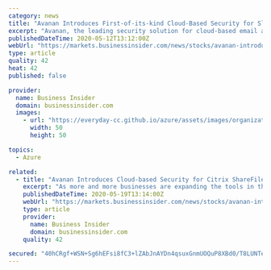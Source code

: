 ```yaml
---
category: news
title: "Avanan Introduces First-of-its-kind Cloud-Based Security for Slack"
excerpt: "Avanan, the leading security solution for cloud-based email and collaboration suites, announced today new security protocols to protect Slack. Avanan is the first and only email security solution to extend the same level of protection to Slack as it does to Office 365,"
publishedDateTime: 2020-05-12T13:12:00Z
webUrl: "https://markets.businessinsider.com/news/stocks/avanan-introduces-first-of-its-kind-cloud-based-security-for-slack-1029192263"
type: article
quality: 42
heat: 42
published: false

provider:
  name: Business Insider
  domain: businessinsider.com
  images:
    - url: "https://everyday-cc.github.io/azure/assets/images/organizations/businessinsider.com-50x50.jpg"
      width: 50
      height: 50

topics:
  - Azure

related:
  - title: "Avanan Introduces Cloud-based Security for Citrix ShareFile"
    excerpt: "As more and more businesses are expanding the tools in their employees’ collaboration suite from mainly email into cloud-based file-sharing, collaboration and messaging, sensitive information is being shared on those platforms,"
    publishedDateTime: 2020-05-19T13:14:00Z
    webUrl: "https://markets.businessinsider.com/news/stocks/avanan-introduces-cloud-based-security-for-citrix-sharefile-1029215160"
    type: article
    provider:
      name: Business Insider
      domain: businessinsider.com
    quality: 42

secured: "40hCRgf+WSN+Sg6hEFsi8fC3+lZAbJnAYDn4qsuxGnmUOQuP8XBd0/T8LUNTeQMhfAOC2pBuN0l+GEpGq2bod6aNruMeUMVOSLJw+CNRM4LjKhd9s32Qlk8bu6kYrPp4SqHevqiAC3xU9CqujMmNW04kJRzhHKWiXXtNHKJzf89tmRXRL/aBl8JvSNpAYakWpeqK3jLSF2r7ZGO1t+3CTiZpaxKt+qzIwGgA1x6gndkhp6M384/JDuGYdkgCgPzyFa6pl55bdchXzDj9+1kNYGhDsHg0G6Fq5RUGQb4J6FtOvjHl/rOhVAnlIMvS2cK/;w3qGeHNU1jOk36XJhYNSYg=="
---
```


